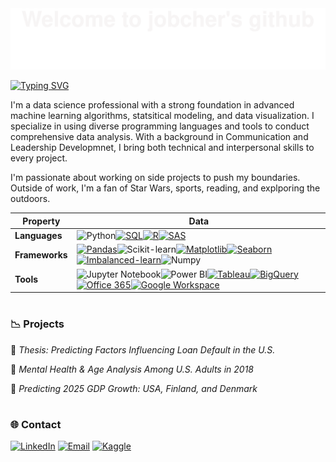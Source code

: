 <img src="https://raw.githubusercontent.com/BEPb/BEPb/7a0350d96fefe89e5b4c3288965ac5ffa58eaae2/assets/Bottom_up.svg" alt= "" width= "" height= "">

[![Typing SVG](https://readme-typing-svg.demolab.com/?lines=Hi+there!+I'm+Rosa+Estrada🌊⚽;Welcome+to+My+profile!;Over+2+years+of+data+analysis+experience;Recent+graduate+in+Data+Science;Always+learning+new+things)](https://git.io/typing-svg)

I'm a data science professional with a strong foundation in advanced machine learning algorithms, statsitical modeling, and data visualization. I specialize in using diverse programming languages and tools to conduct comprehensive data analysis. With a background in Communication and Leadership Developmnet, I bring both technical and interpersonal skills to every project. 

I'm passionate about working on side projects to push my boundaries. Outside of work, I'm a fan of Star Wars, sports, reading, and explporing the outdoors.

|Property      |Data   |
|--------------|-------|
|**Languages** |![Python](https://img.shields.io/badge/Python-3776AB?style=for-the-badge&logo=python&logoColor=white)[![SQL](https://img.shields.io/badge/SQL-4479A1?style=for-the-badge&logo=postgresql&logoColor=white)](https://www.postgresql.org/)[![R](https://img.shields.io/badge/R-276DC3?style=for-the-badge&logo=r&logoColor=white)](https://www.r-project.org/)[![SAS](https://img.shields.io/badge/SAS-00A3E0?style=for-the-badge&logo=sas&logoColor=white)](https://www.sas.com/)
|**Frameworks**|[![Pandas](https://img.shields.io/badge/Pandas-150458?style=for-the-badge&logo=pandas&logoColor=white)](https://pandas.pydata.org/)![Scikit-learn](https://img.shields.io/badge/Scikit--learn-F7931E?style=for-the-badge&logo=scikit-learn&logoColor=white)[![Matplotlib](https://img.shields.io/badge/Matplotlib-003B57?style=for-the-badge&logo=matplotlib&logoColor=white)](https://matplotlib.org/)[![Seaborn](https://img.shields.io/badge/Seaborn-30A9DE?style=for-the-badge&logo=seaborn&logoColor=white)](https://seaborn.pydata.org/)[![Imbalanced-learn](https://img.shields.io/badge/Imbalanced--learn-FF6F00?style=for-the-badge&logo=python&logoColor=white)](https://imbalanced-learn.org/stable/)![Numpy](https://img.shields.io/badge/NumPy-013243?style=for-the-badge&logo=numpy&logoColor=white)
|**Tools**     |![Jupyter Notebook](https://img.shields.io/badge/Jupyter%20Notebook-F37626?style=for-the-badge&logo=jupyter&logoColor=white)![Power BI](https://img.shields.io/badge/Power%20BI-F2C811?style=for-the-badge&logo=power-bi&logoColor=black)[![Tableau](https://img.shields.io/badge/Tableau-E97627?style=for-the-badge&logo=tableau&logoColor=white)](https://www.tableau.com/)[![BigQuery](https://img.shields.io/badge/BigQuery-4285F4?style=for-the-badge&logo=googlecloud&logoColor=white)](https://cloud.google.com/bigquery)[![Office 365](https://img.shields.io/badge/Office%20365-0078D4?style=for-the-badge&logo=microsoftoffice&logoColor=white)](https://www.microsoft.com/en-us/microsoft-365)[![Google Workspace](https://img.shields.io/badge/Google%20Workspace-4285F4?style=for-the-badge&logo=google&logoColor=white)](https://workspace.google.com/)







#

### 📉 Projects

  🔹 *Thesis: Predicting Factors Influencing Loan Default in the U.S.*

  🔹 *Mental Health & Age Analysis Among U.S. Adults in 2018*

  🔹 *Predicting 2025 GDP Growth: USA, Finland, and Denmark*

#

### 🌐 Contact
[![LinkedIn](https://img.shields.io/badge/LinkedIn-0A66C2?style=for-the-badge&logo=linkedin&logoColor=white)](https://www.linkedin.com/in/rosa-a-estrada-ms/)
[![Email](https://img.shields.io/badge/Email-D14836?style=for-the-badge&logo=gmail&logoColor=white)](mailto:rae.estrada03@gmail.com)
[![Kaggle](https://img.shields.io/badge/Kaggle-20BEFF?style=for-the-badge&logo=kaggle&logoColor=white)](https://www.kaggle.com/rosaaestrada)


<!---
rosaaestrada/rosaaestrada is a ✨ special ✨ repository because its `README.md` (this file) appears on your GitHub profile.
You can click the Preview link to take a look at your changes.
--->
